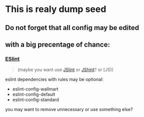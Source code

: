 # This is realy dump seed

## Do not forget that all config may be edited
## with a big precentage of chance:

### [ESlint](http://eslint.org/)
> (maybe you want use [JSlint](http://www.jslint.com/) or 
> [JShint](http://www.jslint.com/)? or [JS))

eslint dependencies with rules may be optional:
- eslint-config-wallmart
- eslint-config-default
- eslint-config-standard
  
you may want to remove unnecessary or use something else?

### 


